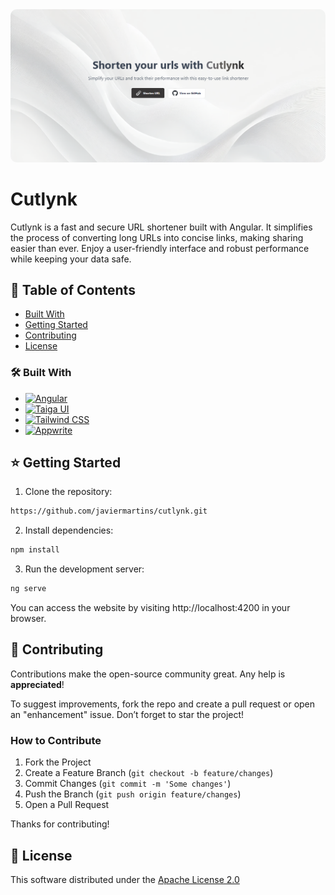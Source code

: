 <!-- PROJECT LOGO -->

<a href="https://cutlynk.dev/">
  <img src="src/assets/img/readme.png" alt="Logo" style="border-radius: 10px;" />
</a>

<!-- ABOUT THE PROJECT -->

# Cutlynk

Cutlynk is a fast and secure URL shortener built with Angular. It simplifies the process of converting long URLs into concise links, making sharing easier than ever. Enjoy a user-friendly interface and robust performance while keeping your data safe.

<!-- TABLE OF CONTENTS -->

## 🚩 Table of Contents

- [Built With](#built-with)
- [Getting Started](#getting-started)
- [Contributing](#contributing)
- [License](#license)

### 🛠️ Built With <a id='built-with'></a>

- [![Angular][Angular.io]][Angular-url]
- [![Taiga UI][Taiga-ui]][Taiga-url]
- [![Tailwind CSS][Tailwind]][Tailwind-url]
- [![Appwrite][Appwrite]][Appwrite-url]

[Angular.io]: https://img.shields.io/badge/Angular-DD0031?style=for-the-badge&logo=angular&logoColor=white
[Angular-url]: https://angular.io/
[Taiga-ui]: https://img.shields.io/badge/Taiga%20UI-ff7043?style=for-the-badge&link=https://taiga-ui.dev/
[Taiga-url]: https://taiga-ui.dev/
[Tailwind]: https://img.shields.io/badge/Tailwind_CSS-38B2AC?style=for-the-badge&logo=tailwind-css&logoColor=white
[Tailwind-url]: https://tailwindcss.com/
[Appwrite]: https://img.shields.io/badge/Appwrite-%23FD366E.svg?style=for-the-badge&logo=appwrite&logoColor=white
[Appwrite-url]: https://appwrite.io/

<!-- GETTING STARTED -->

## ⭐ Getting Started <a id='getting-started'></a>

1. Clone the repository:

```bash
https://github.com/javiermartins/cutlynk.git
```

2. Install dependencies:

```bash
npm install
```

3. Run the development server:

```bash
ng serve
```

You can access the website by visiting http://localhost:4200 in your browser.

<!-- CONTRIBUTING -->

## 💬 Contributing <a id='contributing'></a>

Contributions make the open-source community great. Any help is **appreciated**!

To suggest improvements, fork the repo and create a pull request or open an "enhancement" issue. Don’t forget to star the project!

### How to Contribute

1. Fork the Project
2. Create a Feature Branch (`git checkout -b feature/changes`)
3. Commit Changes (`git commit -m 'Some changes'`)
4. Push the Branch (`git push origin feature/changes`)
5. Open a Pull Request

Thanks for contributing!

<!-- LICENSE -->

## 📜 License <a id='license'></a>

This software distributed under the [Apache License 2.0](https://github.com/javiermartins/cutlynk/blob/master/LICENSE)

